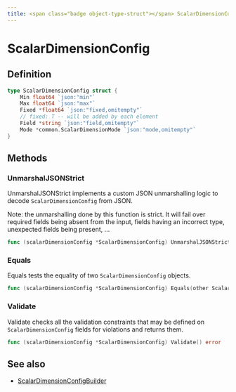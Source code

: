 ```yaml
---
title: <span class="badge object-type-struct"></span> ScalarDimensionConfig
---
```

# <span class="badge object-type-struct"></span> ScalarDimensionConfig

## Definition

```go
type ScalarDimensionConfig struct {
    Min float64 `json:"min"`
    Max float64 `json:"max"`
    Fixed *float64 `json:"fixed,omitempty"`
    // fixed: T -- will be added by each element
    Field *string `json:"field,omitempty"`
    Mode *common.ScalarDimensionMode `json:"mode,omitempty"`
}
```
## Methods

### <span class="badge object-method"></span> UnmarshalJSONStrict

UnmarshalJSONStrict implements a custom JSON unmarshalling logic to decode `ScalarDimensionConfig` from JSON.

Note: the unmarshalling done by this function is strict. It will fail over required fields being absent from the input, fields having an incorrect type, unexpected fields being present, …

```go
func (scalarDimensionConfig *ScalarDimensionConfig) UnmarshalJSONStrict(raw []byte) error
```

### <span class="badge object-method"></span> Equals

Equals tests the equality of two `ScalarDimensionConfig` objects.

```go
func (scalarDimensionConfig *ScalarDimensionConfig) Equals(other ScalarDimensionConfig) bool
```

### <span class="badge object-method"></span> Validate

Validate checks all the validation constraints that may be defined on `ScalarDimensionConfig` fields for violations and returns them.

```go
func (scalarDimensionConfig *ScalarDimensionConfig) Validate() error
```

## See also

 * <span class="badge builder"></span> [ScalarDimensionConfigBuilder](./builder-ScalarDimensionConfigBuilder.md)
